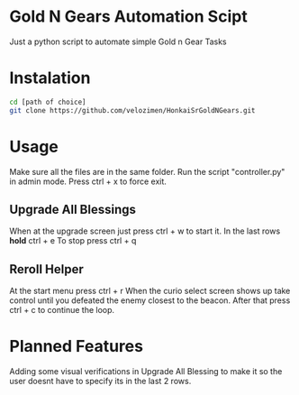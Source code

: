 # Gold N Gears Automation Scipt
Just a python script to automate simple Gold n Gear Tasks

# Instalation
```sh
cd [path of choice]
git clone https://github.com/velozimen/HonkaiSrGoldNGears.git
```

# Usage
Make sure all the files are in the same folder.
Run the script "controller.py" in admin mode.
Press ctrl + x to force exit.

## Upgrade All Blessings
When at the upgrade screen just press ctrl + w to start it.
In the last rows **hold** ctrl + e 
To stop press ctrl + q

## Reroll Helper
At the start menu press ctrl + r
When the curio select screen shows up take control until you defeated the enemy closest to the beacon.
After that press ctrl + c to continue the loop.

# Planned Features
Adding some visual verifications in Upgrade All Blessing to make it so the user doesnt have to specify its in the last 2 rows.
  
